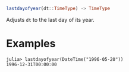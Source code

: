 ```julia
lastdayofyear(dt::TimeType) -> TimeType
```

Adjusts `dt` to the last day of its year.

# Examples

```jldoctest
julia> lastdayofyear(DateTime("1996-05-20"))
1996-12-31T00:00:00
```
